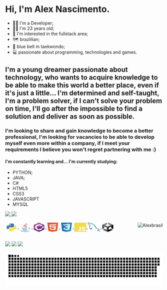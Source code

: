 # Hi, I'm Alex Nascimento.
* :man_student: I'm a Developer;
* :man_office_worker: I'm 23 years old;
* :mechanical_arm: I'm interested in the fullstack area;
* :world_map: brazillian;
* :martial_arts_uniform: blue belt in taekwondo;
* :computer: passionate about programming, technologies and games.
## I'm a young dreamer passionate about technology, who wants to acquire knowledge to be able to make this world a better place, even if it's just a little... I'm determined and self-taught, I'm a problem solver, if I can't solve your problem on time, I'll go after the impossible to find a solution and deliver as soon as possible.
### I'm looking to share and gain knowledge to become a better professional, I'm looking for vacancies to be able to develop myself even more within a company, if I meet your requirements I believe you won't regret partnering with me :)
#### I'm constantly learning and... I'm currently studying:
* PYTHON;
* JAVA;
* C#
* HTML5
* CSS3
* JAVASCRIPT
* MYSQL
<div>
  <a href="https://github.com/soualeques">
  <img height="180em" src="https://github-readme-stats.vercel.app/api?username=soualeques&show_icons=true&theme=merko&include_all_commits=true&count_private=true"/>
  <img height="180em" src="https://github-readme-stats.vercel.app/api/top-langs/?username=soualeques&layout=compact&langs_count=7&theme=merko"/>
</div>
<div style="display: inline_block"><br>
  <img align="center" alt="Alex-Python" height="30" width="40" src="https://raw.githubusercontent.com/devicons/devicon/master/icons/python/python-original.svg">
  <img align="center" alt="Alex-Java" height="30" width="40" src="https://raw.githubusercontent.com/devicons/devicon/master/icons/java/java-original.svg">
  <img align="center" alt="Alex-Csharp" height="30" width="40" src="https://raw.githubusercontent.com/devicons/devicon/master/icons/csharp/csharp-original.svg">
  <img align="center" alt="Alex-HTML" height="30" width="40" src="https://raw.githubusercontent.com/devicons/devicon/master/icons/html5/html5-original.svg">
  <img align="center" alt="Alex-CSS" height="30" width="40" src="https://raw.githubusercontent.com/devicons/devicon/master/icons/css3/css3-original.svg">
  <img align="center" alt="Alex-Js" height="30" width="40" src="https://raw.githubusercontent.com/devicons/devicon/master/icons/javascript/javascript-plain.svg">
  <img align="center" alt="Alex-MySQL" height="30" width="40" src="https://raw.githubusercontent.com/devicons/devicon/master/icons/mysql/mysql-original.svg">
  <img align="center" alt="Alex-Unity" height="30" width="40" src="https://raw.githubusercontent.com/devicons/devicon/master/icons/unity/unity-original.svg">

  <img align="right" alt="Alexbrasil" src="https://media.giphy.com/media/bIqdxoOVJ2oak/giphy.gif?cid=ecf05e476sdajsksyvo73vnp3z972ubbyy9mfqcmmlc0kpct&rid=giphy.gif&ct=g">
  </div>
  
  ##
  
 <div>
   <a href="https://instagram.com/aprender_ti" target="_blank"><img src="https://img.shields.io/badge/-Instagram-%23E4405F?style=for-the-badge&logo=instagram&logoColor=white" target="_blank"></a>
   <a href="https://www.linkedin.com/in/alex-nascimento-502900175" target="_blank"><img src="https://img.shields.io/badge/-LinkedIn-%230077B5?style=for-the-badge&logo=linkedin&logoColor=white" target="_blank"></a>  
   <a href = "https://learn.unity.com/u/60750988edbc2a04020b4ba9?tab=profile"><img src="https://img.shields.io/badge/Unity-100000?style=for-the-badge&logo=unity&logoColor=white" target="_blank"></a>
   
    
   ![Snake animation](https://github.com/soualeques/soualeques/blob/output/github-contribution-grid-snake.svg)
  
 </div>
 
 
